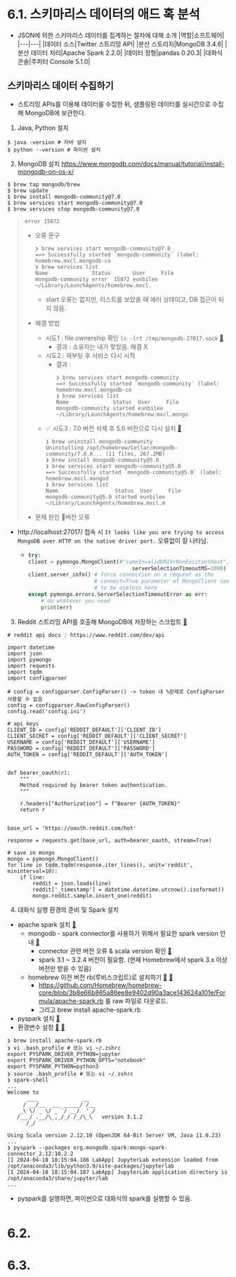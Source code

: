 # 6.1. 스키마리스 데이터의 애드 혹 분석
- JSON에 의한 스키마리스 데이터를 집계하는 절차에 대해 소개
  |역할|소프트웨어|
  |---|---|
  |데이터 소스|Twitter 스트리밍 API|
  |분산 스토리지|MongoDB 3.4.6|
  |분산 데이터 처리|Apache Spark 2.2.0|
  |데이터 정형|pandas 0.20.3|
  |대화식 콘솔|주피터 Console 5.1.0|

## 스키마리스 데이터 수집하기
- 스트리밍 APIs를 이용해 데이터를 수집한 뒤, 샘플링된 데이터를 실시간으로 수집해 MongoDB에 보관한다.

1. Java, Python 설치
```
$ java -version # 자바 설치
$ python --version # 파이썬 설치
```

2. MongoDB 설치
https://www.mongodb.com/docs/manual/tutorial/install-mongodb-on-os-x/
```
$ brew tap mongodb/brew
$ brew update
$ brew install mongodb-community@7.0
$ brew services start mongodb-community@7.0
$ brew services stop mongodb-community@7.0
```

> `error 15872`
> - 오류 문구
>   ```
>   ❯ brew services start mongodb-community@7.0
>   ==> Successfully started `mongodb-community` (label: homebrew.mxcl.mongodb-co
>   ❯ brew services list
>   Name              Status       User     File
>   mongodb-community error  15872 eunbilee ~/Library/LaunchAgents/homebrew.mxcl.
>   ```
>   + start 오류는 없지만, 리스트를 보았을 때 에러 상태이고, DB 접근이 되지 않음.
> - 해결 방법
>   + 시도1 : file ownership 확인 `ls -lrt /tmp/mongodb-27017.sock` [🔗](https://www.mongodb.com/community/forums/t/unable-to-start-mongo-instance-on-mac-os-monterrey-12-6-using-homebrew/186682/2)
>     * 결과 : 소유자는 내가 맞았음. 해결 X
>   + 시도2 : 재부팅 후 서비스 다시 시작
>     * 결과 :
>       ```
>       ❯ brew services start mongodb-community
>       ==> Successfully started `mongodb-community` (label: homebrew.mxcl.mongodb-co
>       ❯ brew services list
>       Name              Status  User     File
>       mongodb-community started eunbilee ~/Library/LaunchAgents/homebrew.mxcl.mongo
>       ```
>   + ✅ 시도3 : 7.0 버전 삭제 후 5.0 버전으로 다시 설치 [🔗](https://choboit.tistory.com/m/95)
>     ```
>     ❯ brew uninstall mongodb-community
>     Uninstalling /opt/homebrew/Cellar/mongodb-community/7.0.8... (11 files, 267.2MB)
>     ❯ brew install mongodb-community@5.0
>     ❯ brew services start mongodb-community@5.0
>     ==> Successfully started `mongodb-community@5.0` (label: homebrew.mxcl.mongod
>     ❯ brew services list
>     Name                  Status  User     File
>     mongodb-community@5.0 started eunbilee ~/Library/LaunchAgents/homebrew.mxcl.m
>     ```
>     
> - 문제 원인
>   버전 오류

- http://localhost:27017/ 접속 시 `It looks like you are trying to access MongoDB over HTTP on the native driver port.` 오류없이 잘 나타남.
  + ```python
    try:
    client = pymongo.MongoClient(#"someInvalidURIOrNonExistantHost",
                                     serverSelectionTimeoutMS=3000)
    client.server_info() # force connection on a request as the
                         # connect=True parameter of MongoClient seems
                         # to be useless here 
    except pymongo.errors.ServerSelectionTimeoutError as err:
        # do whatever you need
        print(err)
    ```


3. Reddit 스트리밍 API를 호출해 MongoDB에 저장하는 스크립트 [🔗 ](https://seungyeup.github.io/posts/big-data-chapt6/)
```
# reddit api docs : https://www.reddit.com/dev/api

import datetime
import json
import pymongo
import requests
import tqdm
import configparser

# config = configparser.ConfigParser() -> token 내 %문제로 ConfigParser 사용할 수 없음
config = configparser.RawConfigParser()
config.read('config.ini')

# api keys
CLIENT_ID = config['REDDIT_DEFAULT']['CLIENT_ID']
CLIENT_SECRET = config['REDDIT_DEFAULT']['CLIENT_SECRET']
USERNAME = config['REDDIT_DEFAULT']['USERNAME']
PASSWORD = config['REDDIT_DEFAULT']['PASSWORD']
AUTH_TOKEN = config['REDDIT_DEFAULT']['AUTH_TOKEN']


def bearer_oauth(r):
    """
    Method required by bearer token authentication.
    """

    r.headers["Authorization"] = f"Bearer {AUTH_TOKEN}"
    return r


base_url = 'https://oauth.reddit.com/hot'

response = requests.get(base_url, auth=bearer_oauth, stream=True)

# save in mongo
mongo = pymongo.MongoClient()
for line in tqdm.tqdm(response.iter_lines(), unit='reddit', mininterval=10):
    if line:
        reddit = json.loads(line)
        reddit['_timestamp'] = datetime.datetime.utcnow().isoformat()
        mongo.reddit.sample.insert_one(reddit)
```

4. 대화식 실행 환경의 준비 및 Spark 설치

- apache spark 설치 [🔗]()
  + mongodb - spark connector를 사용하기 위해서 필요한 spark version 안내 [🔗](https://www.mongodb.com/docs/spark-connector/current/)
    * connector 관련 버전 오류 & scala version 확인 [🔗](https://stackoverflow.com/a/70269614)
    * spark 3.1 ~ 3.2.4 버전이 필요함. (현재 Homebrew에서 spark 3.x 이상 버전만 받을 수 있음)
  + homebrew 이전 버전 rb(루비스크립트)로 설치하기 [🔗](https://europani.github.io/etc/2022/09/28/003-brew-old-version.html) [🔗](https://stackoverflow.com/a/75540829)
    * https://github.com/Homebrew/homebrew-core/blob/3b8e66b865a86ee8e9402d90a3ace143624a101e/Formula/apache-spark.rb 를 raw 파일로 다운로드.
    * 그리고 brew install apache-spark.rb
- pyspark 설치 [🔗](https://blog.voidmainvoid.net/347)
- 환경변수 설정 [🔗](https://key4920.github.io/docs/bigdata_platform/ApacheSpark/spark_install/) [🔗](https://yjinaa.github.io/install-spark-on-m1/)
```
❯ brew install apache-spark.rb
❯ vi .bash_profile # 또는 vi ~/.zshrc
export PYSPARK_DRIVER_PYTHON=jupyter
export PYSPARK_DRIVER_PYTHON_OPTS="notebook"
export PYSPARK_PYTHON=python3
❯ source .bash_profile # 또는 vi ~/.zshrc
❯ spark-shell
...
Welcome to
      ____              __
     / __/__  ___ _____/ /__
    _\ \/ _ \/ _ `/ __/  '_/
   /___/ .__/\_,_/_/ /_/\_\   version 3.1.2
      /_/

Using Scala version 2.12.10 (OpenJDK 64-Bit Server VM, Java 11.0.23)
...
❯ pyspark --packages org.mongodb.spark:mongo-spark-connector_2.12:10.2.2
[I 2024-04-18 18:15:04.186 LabApp] JupyterLab extension loaded from /opt/anaconda3/lib/python3.9/site-packages/jupyterlab
[I 2024-04-18 18:15:04.187 LabApp] JupyterLab application directory is /opt/anaconda3/share/jupyter/lab
...
```
- pyspark를 실행하면, 파이썬으로 대화식의 spark를 실행할 수 있음.

```

```


# 6.2.


# 6.3.


